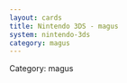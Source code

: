 ```yaml
---
layout: cards
title: Nintendo 3DS - magus
system: nintendo-3ds
category: magus
---
```

<div class="alert alert-secondary mb-4"><span class="i18n innerHTML-category">Category: </span><span class="i18n innerHTML-cat-magus">magus</span></div>
